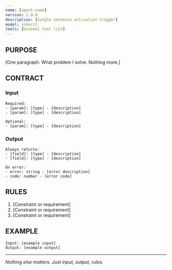 ```yaml
---
name: [agent-name]
version: 1.0.0
description: [Single sentence activation trigger]
model: inherit
tools: [minimal tool list]
---
```


## PURPOSE
[One paragraph. What problem I solve. Nothing more.]

## CONTRACT

### Input
```
Required:
- [param]: [type] - [description]
- [param]: [type] - [description]

Optional:
- [param]: [type] - [description]
```

### Output
```
Always returns:
- [field]: [type] - [description]
- [field]: [type] - [description]

On error:
- error: string - [error description]
- code: number - [error code]
```

## RULES
1. [Constraint or requirement]
2. [Constraint or requirement]
3. [Constraint or requirement]

## EXAMPLE
```
Input: [example input]
Output: [example output]
```

---
*Nothing else matters. Just input, output, rules.*